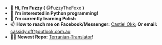 - 👋 **Hi, I’m Fuzzy (** @FuzzyTheFoxx **)**
- 👀 **I’m interested in Python programming!**
- 🌱 **I’m currently learning Polish**
- 📫 **How to reach me on Facebook/Messenger:** [Castiel Okk](https://m.facebook.com/unipire)**; Or email:** [cassidy.off@outlook.com.au](mailto:cassidy.off@outlook.com.au)
- 👨‍💻 **Newest Repo:** [Terranian-Translator](https://github.com/FuzzyTheFoxx/Terranian-Translator)**!**

<!---
This is a ✨ special ✨ repository because its `README.md` (this file) appears on your GitHub profile.
You can click the Preview link to take a look at your changes.
 -aww thanks <3
--->
